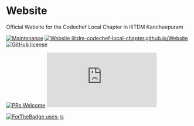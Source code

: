 # Website
Official Website for the Codechef Local Chapter in IIITDM Kancheepuram

[![Maintenance](https://img.shields.io/badge/Maintained%3F-yes-brightgreen.svg)](https://github.com/IIITDM-Codechef-Local-Chapter/Website/graphs/contributors)
[![Website iiitdm-codechef-local-chapter.github.io/Website](https://img.shields.io/website-up-down-green-red/http/shields.io.svg)](http://iiitdm-codechef-local-chapter.github.io/Website/)
[![GitHub license](https://img.shields.io/github/license/Naereen/StrapDown.js.svg)](https://github.com/Naereen/StrapDown.js/blob/master/LICENSE)


[![PRs Welcome](https://img.shields.io/badge/PRs-welcome-brightgreen.svg?style=flat-square)](http://makeapullrequest.com)
[![Only 8.2 Mb](https://badge-size.herokuapp.com/Naereen/StrapDown.js/master/strapdown.min.js)](https://iiitdm-codechef-local-chapter.github.io/Website/)  

[![ForTheBadge uses-js](http://ForTheBadge.com/images/badges/uses-js.svg)](http://ForTheBadge.com)
